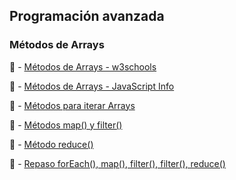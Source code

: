 ## Programación avanzada

### Métodos de Arrays

:scroll: - [Métodos de Arrays - w3schools](https://www.w3schools.com/js/js_array_methods.asp)

:scroll: - [Métodos de Arrays - JavaScript Info](https://javascript.info/array-methods)

:scroll: - [Métodos para iterar Arrays](https://www.w3schools.com/js/js_array_iteration.asp)

:scroll: - [Métodos map() y filter()](https://javascript.info/array-methods#filter)

:scroll: - [Método reduce()](https://javascript.info/array-methods#reduce-reduceright)

:scroll: - [Repaso forEach(), map(), filter(), filter(), reduce()](https://github.com/TheBridge-FullStackDeveloper/pt-sept-20-js-avanzado/blob/master/03-11-2020-functional-programming/teoria.md#repaso-foreach)